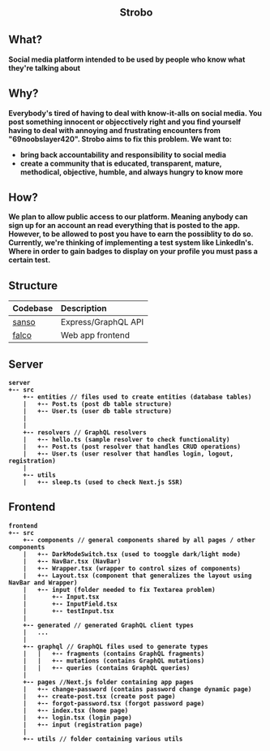 <p align="center" style="font-size:20px">
  <strong>Strobo<strong/>
</p>

## What?

Social media platform intended to be used by people who know what they're talking about

## Why?

Everybody's tired of having to deal with know-it-alls on social media. You post something innocent or objecctively right
and you find yourself having to deal with annoying and frustrating encounters from "69noobslayer420". Strobo aims to fix this problem. We want to:

- bring back accountability and responsibility to social media
- create a community that is educated, transparent, mature, methodical, objective, humble, and always hungry to know more

## How?

We plan to allow public access to our platform. Meaning anybody can sign up for an account an read everything
that is posted to the app. However, to be allowed to post you have to earn the possiblity to do so. Currently, we're thinking of implementing a test system like LinkedIn's. Where in order to gain badges to display on your profile you must pass a certain test.


## Structure

| Codebase          |     Description     |
| :------------     | :------------------ |
| [sanso](sanso)    | Express/GraphQL API |
| [falco](falco)    | Web app frontend    |

## Server

```
server
+-- src
    +-- entities // files used to create entities (database tables)
    |   +-- Post.ts (post db table structure)
    |   +-- User.ts (user db table structure)
    |
    |
    +-- resolvers // GraphQL resolvers
    |   +-- hello.ts (sample resolver to check functionality)
    |   +-- Post.ts (post resolver that handles CRUD operations)
    |   +-- User.ts (user resolver that handles login, logout, registration)
    |
    +-- utils
    |   +-- sleep.ts (used to check Next.js SSR)
```


## Frontend

```
frontend
+-- src
    +-- components // general components shared by all pages / other components
    |   +-- DarkModeSwitch.tsx (used to tooggle dark/light mode)
    |   +-- NavBar.tsx (NavBar)
    |   +-- Wrapper.tsx (wrapper to control sizes of components)
    |   +-- Layout.tsx (component that generalizes the layout using NavBar and Wrapper)
    |   +-- input (folder needed to fix Textarea problem)
    |       +-- Input.tsx
    |       +-- InputField.tsx
    |       +-- testInput.tsx
    |
    +-- generated // generated GraphQL client types
    |   ...
    |
    +-- graphql // GraphQL files used to generate types
    |   |   +-- fragments (contains GraphQL fragments)
    |   |   +-- mutations (contains GraphQL mutations)
    |   |   +-- queries (contains GraphQL queries)
    |
    +-- pages //Next.js folder containing app pages
    |   +-- change-password (contains password change dynamic page)
    |   +-- create-post.tsx (create post page)
    |   +-- forgot-password.tsx (forgot password page)
    |   +-- index.tsx (home page)
    |   +-- login.tsx (login page)
    |   +-- input (registration page)
    |
    +-- utils // folder containing various utils
```

